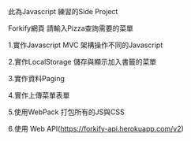 此為Javascript 練習的Side Project

Forkify網頁
請輸入Pizza查詢需要的菜單

1.實作Javascript MVC 架構操作不同的Javascript

2.實作LocalStorage 儲存與顯示加入書籤的菜單

3.實作資料Paging

4.實作上傳菜單表單

5.使用WebPack 打包所有的JS與CSS

6.使用 Web API(https://forkify-api.herokuapp.com/v2)
